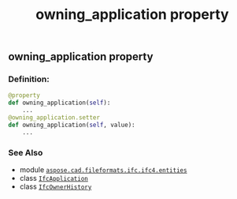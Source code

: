﻿---
title: owning_application property
second_title: Aspose.CAD for Python via .NET API References
description: 
type: docs
weight: 110
url: /python-net/aspose.cad.fileformats.ifc.ifc4.entities/ifcownerhistory/owning_application/
is_root: false
---

## owning_application property

### Definition:
```python
@property
def owning_application(self):
    ...
@owning_application.setter
def owning_application(self, value):
    ...
```

### See Also
* module [`aspose.cad.fileformats.ifc.ifc4.entities`](../../)
* class [`IfcApplication`](/cad/python-net/aspose.cad.fileformats.ifc.ifc4.entities/ifcapplication)
* class [`IfcOwnerHistory`](/cad/python-net/aspose.cad.fileformats.ifc.ifc4.entities/ifcownerhistory)

